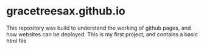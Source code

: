 # gracetreesax.github.io
This repository was build to understand the working of github pages, and how websites can be deployed.
This is my first project, and contains a basic html file
